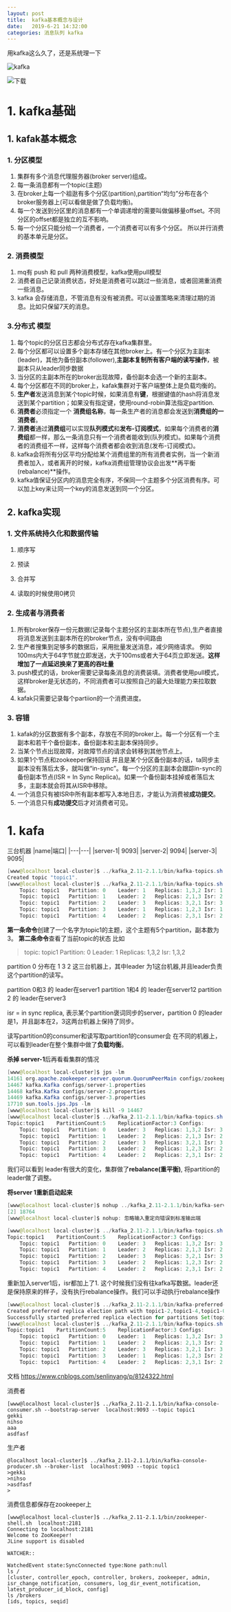 ```yaml
---
layout: post
title:  kafka基本概念与设计
date:   2019-6-21 14:32:00
categories: 消息队列 kafka
---
```


用kafka这么久了，还是系统理一下

![kafka](https://raw.githubusercontent.com/QuietListener/quietlistener.github.io/master/images/2019-06-21-kafka-1.png)

![下载](https://raw.githubusercontent.com/QuietListener/quietlistener.github.io/master/files/kafka-基本概念与设计.mindnode)

# 1. kafka基础
## 1. kafak基本概念
### 1. 分区模型
1. 集群有多个消息代理服务器(broker server)组成。
2. 每一条消息都有一个topic(主题)
3. 在broker上每一个祖逖有多个分区(partition),partition“均匀”分布在各个broker服务器上(可以看做是做了负载均衡)。
4. 每一个发送到分区里的消息都有一个单调递增的需要叫做偏移量offset。不同分区的offset都是独立的互不影响。
5. 每一个分区只能分给一个消费者，一个消费者可以有多个分区。 所以并行消费的基本单元是分区。

### 2. 消费模型
1. mq有 push 和 pull 两种消费模型，kafka使用pull模型
2. 消费者自己记录消费状态，好处是消费者可以跳过一些消息，或者回溯重消费一些消息。
3. kafka 会存储消息，不管消息有没有被消费。可以设置策略来清理过期的消息。比如只保留7天的消息。


### 3.分布式 模型
1. 每个topic的分区日志都会分布式存在kafka集群里。
2. 每个分区都可以设置多个副本存储在其他broker上。有一个分区为主副本(leader)，其他为备份副本(follower),**主副本复制所有客户端的读写操作**，被副本只从leader同步数据
3. 当分区的主副本所在的broker出现故障，备份副本会选一个新的主副本。
4. 每个分区都在不同的broker上，kafak集群对于客户端整体上是负载均衡的。
5. **生产者**发送消息到某个topic时候，如果消息有**键**，根据键值的hash将消息发送到某个partition；如果没有指定键，使用round-robin算法指定partition.
6. **消费者**必须指定一个 **消费组名称**，每一条生产者的消息都会发送到**消费组的一消费者**。
7. **消费者**通过**消费组**可以实现**队列模式**和**发布-订阅模式**，如果每个消费者的**消费组**都一样，那么一条消息只有一个消费者能收到(队列模式)。如果每个消费者的消费组不一样，这样每个消费者都会收到消息(发布-订阅模式)。
8. kafka会将所有分区平均分配给某个消费组里的所有消费者实例，当一个新消费者加入，或者离开的时候，kafka消费组管理协议会出发**再平衡(rebalance)**操作。
9. kafka值保证分区内的消息完全有序，不保同一个主题多个分区消费有序。可以加上key来让同一个key的消息发送到同一个分区。

## 2. kafka实现
### 1. 文件系统持久化和数据传输
1. 顺序写
2. 预读
3. 合并写

4. 读取的时候使用0拷贝

### 2. 生成者与消费者
1. 所有broker保存一份元数据(记录每个主题分区的主副本所在节点),生产者直接将消息发送到主副本所在的broker节点，没有中间路由
2. 生产者搜集到足够多的数据后，采用批量发送消息，减少网络请求。 例如 100ms内大于64字节就立即发送，大于100ms或者大于64页立即发送。**这样增加了一点延迟换来了更高的吞吐量**
3. push模式的话，broker需要记录每条消息的消费装填。消费者使用pull模式，这样broker是无状态的，不同消费者可以按照自己的最大处理能力来拉取数据。
4. kafak只需要记录每个partiion的一个消费进度。

### 3. 容错
1. kafak的分区数据有多个副本，存放在不同的broker上。每一个分区有一个主副本和若干个备份副本，备份副本和主副本保持同步。
2. 当某个节点出现故障，对故障节点的请求会转移到其他节点上。
3. 如果1个节点和zookeeper保持回话 并且是某个分区备份副本的话，ta同步主副本没有落后太多，就叫做“in-sync”。每一个分区的主副本会跟踪in-sync的备份副本节点(ISR = In Sync Replica)。如果一个备份副本挂掉或者落后太多，主副本就会将其从ISR中移除。
4. 一个消息只有被ISR中所有副本都写入本地日志，才能认为消费被**成功提交**。
5. 一个消息只有**成功提交**后才对消费者可见。

# 1. kafa
三台机器
|name|端口|
|---|---|
|server-1| 9093|
|server-2| 9094|
|server-3| 9095|


```java
[www@localhost local-cluster]$ ../kafka_2.11-2.1.1/bin/kafka-topics.sh --create --zookeeper localhost:2181 --replication-factor 3 --partitions  5 --topic topic1 
Created topic "topic1".
[www@localhost local-cluster]$ ../kafka_2.11-2.1.1/bin/kafka-topics.sh --describe --zookeeper localhost:2181 --topic topic1Topic:topic1	PartitionCount:5	ReplicationFactor:3	Configs:
	Topic: topic1	Partition: 0	Leader: 1	Replicas: 1,3,2	Isr: 1,3,2
	Topic: topic1	Partition: 1	Leader: 2	Replicas: 2,1,3	Isr: 2,1,3
	Topic: topic1	Partition: 2	Leader: 3	Replicas: 3,2,1	Isr: 3,2,1
	Topic: topic1	Partition: 3	Leader: 1	Replicas: 1,2,3	Isr: 1,2,3
	Topic: topic1	Partition: 4	Leader: 2	Replicas: 2,3,1	Isr: 2,3,1

```



**第一条命令**创建了一个名字为topic1的主题，这个主题有5个partition，副本数为3。
**第二条命令**查看了当前topic的状态
比如
> topic: topic1	Partition: 0	Leader: 1	Replicas: 1,3,2	Isr: 1,3,2

partition 0 分布在 1 3 2 这三台机器上，其中leader 为1这台机器,并且leader负责这个partition的读写。

partition 0和3 的 leader在server1 
partition 1和4 的 leader在server12
partition 2 的 leader在server3

isr = in sync replica, 表示某个partition褒词同步的server，partition 0 的leader是1，并且副本在2，3这两台机器上保持了同步。

读写partition0的consumer和读写取partition1的consumer会 在不同的机器上，可以看到leader在整个集群中做了**负载均衡**。



**杀掉 server-1**后再看看集群的情况
```java
[www@localhost local-cluster]$ jps -lm
14161 org.apache.zookeeper.server.quorum.QuorumPeerMain configs/zookeeper.properties
14467 kafka.Kafka configs/server-1.properties
14468 kafka.Kafka configs/server-2.properties
14469 kafka.Kafka configs/server-3.properties
17710 sun.tools.jps.Jps -lm
[www@localhost local-cluster]$ kill -9 14467
[www@localhost local-cluster]$ ../kafka_2.11-2.1.1/bin/kafka-topics.sh --describe --zookeeper localhost:2181 --topic topic1
Topic:topic1	PartitionCount:5	ReplicationFactor:3	Configs:
	Topic: topic1	Partition: 0	Leader: 3	Replicas: 1,3,2	Isr: 3,2
	Topic: topic1	Partition: 1	Leader: 2	Replicas: 2,1,3	Isr: 2,1,3
	Topic: topic1	Partition: 2	Leader: 3	Replicas: 3,2,1	Isr: 3,2,1
	Topic: topic1	Partition: 3	Leader: 2	Replicas: 1,2,3	Isr: 2,3
	Topic: topic1	Partition: 4	Leader: 2	Replicas: 2,3,1	Isr: 2,3,1

```


我们可以看到  leader有很大的变化，集群做了**rebalance(重平衡)**, 将partition的leader做了调整。



**将server 1重新启动起来**
```java
[www@localhost local-cluster]$ nohup ../kafka_2.11-2.1.1/bin/kafka-server-start.sh configs/server-1.properties >> logs/kafka1.log &
[2] 18764
[www@localhost local-cluster]$ nohup: 忽略输入重定向错误到标准输出端

[www@localhost local-cluster]$ ../kafka_2.11-2.1.1/bin/kafka-topics.sh --describe --zookeeper localhost:2181 --topic topic1
Topic:topic1	PartitionCount:5	ReplicationFactor:3	Configs:
	Topic: topic1	Partition: 0	Leader: 3	Replicas: 1,3,2	Isr: 3,2,1
	Topic: topic1	Partition: 1	Leader: 2	Replicas: 2,1,3	Isr: 2,1,3
	Topic: topic1	Partition: 2	Leader: 3	Replicas: 3,2,1	Isr: 3,2,1
	Topic: topic1	Partition: 3	Leader: 2	Replicas: 1,2,3	Isr: 2,3,1
	Topic: topic1	Partition: 4	Leader: 2	Replicas: 2,3,1	Isr: 2,3,1

```
重新加入server1后，isr都加上了1.
这个时候我们没有往kafka写数据。leader还是保持原来的样子，没有执行rebalance操作。我们可以手动执行rebalance操作
```java
[www@localhost local-cluster]$ ../kafka_2.11-2.1.1/bin/kafka-preferred-replica-election.sh --zookeeper localhost:2181
Created preferred replica election path with topic1-2,topic1-4,topic1-0,topic1-3,topic1-1
Successfully started preferred replica election for partitions Set(topic1-2, topic1-4, topic1-0, topic1-3, topic1-1)
[www@localhost local-cluster]$ ../kafka_2.11-2.1.1/bin/kafka-topics.sh --describe --zookeeper localhost:2181 --topic topic1
Topic:topic1	PartitionCount:5	ReplicationFactor:3	Configs:
	Topic: topic1	Partition: 0	Leader: 1	Replicas: 1,3,2	Isr: 3,2,1
	Topic: topic1	Partition: 1	Leader: 2	Replicas: 2,1,3	Isr: 2,1,3
	Topic: topic1	Partition: 2	Leader: 3	Replicas: 3,2,1	Isr: 3,2,1
	Topic: topic1	Partition: 3	Leader: 1	Replicas: 1,2,3	Isr: 2,3,1
	Topic: topic1	Partition: 4	Leader: 2	Replicas: 2,3,1	Isr: 2,3,1

```

文档
https://www.cnblogs.com/senlinyang/p/8124322.html


消费者
```shell
[www@localhost local-cluster]$ ../kafka_2.11-2.1.1/bin/kafka-console-consumer.sh --bootstrap-server  localhost:9093 --topic topic1
gekki
nihso
aaa
asdfasf

```

生产者
```shell
@localhost local-cluster]$ ../kafka_2.11-2.1.1/bin/kafka-console-producer.sh --broker-list  localhost:9093 --topic topic1
>gekki
>nihso
>asdfasf
>

```

消费信息都保存在zookeeper上
```shell
[www@localhost local-cluster]$ ../kafka_2.11-2.1.1/bin/zookeeper-shell.sh  localhost:2181
Connecting to localhost:2181
Welcome to ZooKeeper!
JLine support is disabled

WATCHER::

WatchedEvent state:SyncConnected type:None path:null
ls /
[cluster, controller_epoch, controller, brokers, zookeeper, admin, isr_change_notification, consumers, log_dir_event_notification, latest_producer_id_block, config]
ls /brokers
[ids, topics, seqid]
```